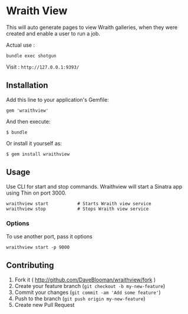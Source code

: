 # Wraith View

This will auto generate pages to view Wraith galleries, when they were created and enable a user to run a job.

Actual use :

`bundle exec shotgun`

Visit : `http://127.0.0.1:9393/`


## Installation

Add this line to your application's Gemfile:

    gem 'wraithview'

And then execute:

    $ bundle

Or install it yourself as:

    $ gem install wraithview

## Usage

Use CLI for start and stop commands.  Wraithview will start a Sinatra app using Thin on port 3000.

```
wraithview start           # Starts Wraith view service
wraithview stop            # Stops Wraith view service
```

### Options

To use another port, pass it options

`wraithview start -p 9000`

## Contributing

1. Fork it ( http://github.com/DaveBlooman/wraithview/fork )
2. Create your feature branch (`git checkout -b my-new-feature`)
3. Commit your changes (`git commit -am 'Add some feature'`)
4. Push to the branch (`git push origin my-new-feature`)
5. Create new Pull Request
